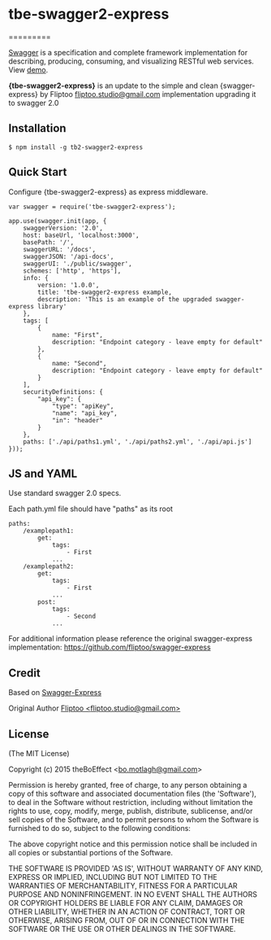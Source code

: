 # tbe-swagger2-express
=========

[Swagger](https://swagger.io) is a specification and complete framework
implementation for describing, producing, consuming, and visualizing RESTful web services.
View [demo](http://petstore.swagger.io/).

__{tbe-swagger2-express}__ is an update to the simple and clean {swagger-express} by Fliptoo <fliptoo.studio@gmail.com> implementation upgrading it to swagger 2.0

## Installation

    $ npm install -g tb2-swagger2-express

## Quick Start

Configure {tbe-swagger2-express} as express middleware.

```
var swagger = require('tbe-swagger2-express');

app.use(swagger.init(app, {
    swaggerVersion: '2.0',
    host: baseUrl, 'localhost:3000',
    basePath: '/',
    swaggerURL: '/docs',
    swaggerJSON: '/api-docs',
    swaggerUI: './public/swagger',
    schemes: ['http', 'https'],
    info: {
        version: '1.0.0',
        title: 'tbe-swagger2-express example,
        description: 'This is an example of the upgraded swagger-express library'
    },
    tags: [
        {
            name: "First",
            description: "Endpoint category - leave empty for default"
        },
        {
            name: "Second",
            description: "Endpoint category - leave empty for default"
        }
    ],
    securityDefinitions: {
        "api_key": {
            "type": "apiKey",
            "name": "api_key",
            "in": "header"
        }
    },
    paths: ['./api/paths1.yml', './api/paths2.yml', './api/api.js']
}));
```
## JS and YAML
Use standard swagger 2.0 specs.

Each path.yml file should have "paths" as its root

```
paths:
    /examplepath1:
        get:
            tags:
                - First
            ...
    /examplepath2:
        get:
            tags:
                - First
            ...
        post:
            tags:
                - Second
            ...

```

For additional information please reference the original swagger-express implementation:
https://github.com/fliptoo/swagger-express

## Credit

Based on [Swagger-Express](https://github.com/fliptoo/swagger-express)

Original Author [Fliptoo &lt;fliptoo.studio@gmail.com&gt;](fliptoo.studio@gmail.com)

## License

(The MIT License)

Copyright (c) 2015 theBoEffect &lt;bo.motlagh@gmail.com&gt;

Permission is hereby granted, free of charge, to any person obtaining
a copy of this software and associated documentation files (the
'Software'), to deal in the Software without restriction, including
without limitation the rights to use, copy, modify, merge, publish,
distribute, sublicense, and/or sell copies of the Software, and to
permit persons to whom the Software is furnished to do so, subject to
the following conditions:

The above copyright notice and this permission notice shall be
included in all copies or substantial portions of the Software.

THE SOFTWARE IS PROVIDED 'AS IS', WITHOUT WARRANTY OF ANY KIND,
EXPRESS OR IMPLIED, INCLUDING BUT NOT LIMITED TO THE WARRANTIES OF
MERCHANTABILITY, FITNESS FOR A PARTICULAR PURPOSE AND NONINFRINGEMENT.
IN NO EVENT SHALL THE AUTHORS OR COPYRIGHT HOLDERS BE LIABLE FOR ANY
CLAIM, DAMAGES OR OTHER LIABILITY, WHETHER IN AN ACTION OF CONTRACT,
TORT OR OTHERWISE, ARISING FROM, OUT OF OR IN CONNECTION WITH THE
SOFTWARE OR THE USE OR OTHER DEALINGS IN THE SOFTWARE.
